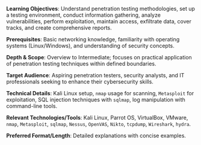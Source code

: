 **Learning Objectives**: Understand penetration testing methodologies, set up a testing environment, conduct information gathering, analyze vulnerabilities, perform exploitation, maintain access, exfiltrate data, cover tracks, and create comprehensive reports.

**Prerequisites**: Basic networking knowledge, familiarity with operating systems (Linux/Windows), and understanding of security concepts.

**Depth & Scope**: Overview to Intermediate; focuses on practical application of penetration testing techniques within defined boundaries.

**Target Audience**: Aspiring penetration testers, security analysts, and IT professionals seeking to enhance their cybersecurity skills.

**Technical Details**: Kali Linux setup, `nmap` usage for scanning, `Metasploit` for exploitation, SQL injection techniques with `sqlmap`, log manipulation with command-line tools.

**Relevant Technologies/Tools**: Kali Linux, Parrot OS, VirtualBox, VMware, `nmap`, `Metasploit`, `sqlmap`, `Nessus`, `OpenVAS`, `Nikto`, `tcpdump`, `Wireshark`, `hydra`.

**Preferred Format/Length**: Detailed explanations with concise examples.
